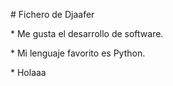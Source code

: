 \# Fichero de Djaafer



\* Me gusta el desarrollo de software.

\* Mi lenguaje favorito es Python.

\* Holaaa

